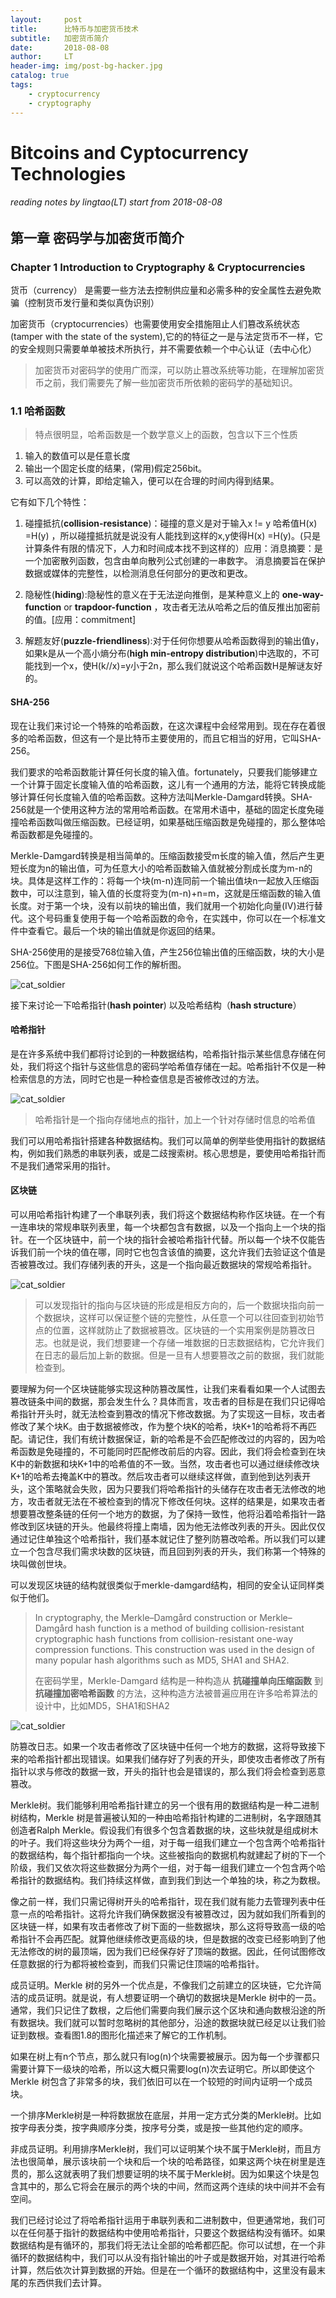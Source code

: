```yaml
---
layout:     post
title:      比特币与加密货币技术
subtitle:   加密货币简介
date:       2018-08-08
author:     LT
header-img: img/post-bg-hacker.jpg
catalog: true
tags:
    - cryptocurrency
    - cryptography
---
```



# Bitcoins and Cyptocurrency Technologies
###### reading notes by lingtao(LT) start from 2018-08-08 

## 第一章 密码学与加密货币简介
### Chapter 1 Introduction to Cryptography & Cryptocurrencies

货币（currency） 是需要一些方法去控制供应量和必需多种的安全属性去避免欺骗（控制货币发行量和类似真伪识别）

加密货币（cryptocurrencies）也需要使用安全措施阻止人们篡改系统状态(tamper with the state of the system),它的的特征之一是与法定货币不一样，它的安全规则只需要单单被技术所执行，并不需要依赖一个中心认证（去中心化）

> 加密货币对密码学的使用广而深，可以防止篡改系统等功能，在理解加密货币之前，我们需要先了解一些加密货币所依赖的密码学的基础知识。

### 1.1 哈希函数

> 特点很明显，哈希函数是一个数学意义上的函数，包含以下三个性质

1. 输入的数值可以是任意长度
2. 输出一个固定长度的结果，(常用)假定256bit。
3. 可以高效的计算，即给定输入，便可以在合理的时间内得到结果。

它有如下几个特性：

1. 碰撞抵抗(**collision-resistance**)：碰撞的意义是对于输入x != y 哈希值H(x) =H(y) ，所以碰撞抵抗就是说没有人能找到这样的x,y使得H(x) =H(y)。(只是计算条件有限的情况下，人力和时间成本找不到这样的）应用：消息摘要：是一个加密散列函数，包含由单向散列公式创建的一串数字。 消息摘要旨在保护数据或媒体的完整性，以检测消息任何部分的更改和更改。

2. 隐秘性(**hiding**):隐秘性的意义在于无法逆向推倒，是某种意义上的 **one-way-function**          or **trapdoor-function** ，攻击者无法从哈希之后的值反推出加密前的值。[应用：commitment]

3. 解题友好(**puzzle-friendliness**):对于任何你想要从哈希函数得到的输出值y，如果k是从一个高小熵分布(**high min-entropy distribution**)中选取的，不可能找到一个x，使H(k//x)=y小于2n，那么我们就说这个哈希函数H是解谜友好的。

#### **SHA-256** 

现在让我们来讨论一个特殊的哈希函数，在这次课程中会经常用到。现在存在着很多的哈希函数，但这有一个是比特币主要使用的，而且它相当的好用，它叫SHA-256。

我们要求的哈希函数能计算任何长度的输入值。fortunately，只要我们能够建立一个计算于固定长度输入值的哈希函数，这儿有一个通用的方法，能将它转换成能够计算任何长度输入值的哈希函数。这种方法叫Merkle-Damgard转换。SHA-256就是一个使用这种方法的常用哈希函数。在常用术语中，基础的固定长度免碰撞哈希函数叫做压缩函数。已经证明，如果基础压缩函数是免碰撞的，那么整体哈希函数都是免碰撞的。

Merkle-Damgard转换是相当简单的。压缩函数接受m长度的输入值，然后产生更短长度为n的输出值，可为任意大小的哈希函数输入值就被分割成长度为m-n的块。具体是这样工作的：将每一个块(m-n)连同前一个输出值块n一起放入压缩函数中，可以注意到，输入值的长度将变为(m-n)+n=m，这就是压缩函数的输入值长度。对于第一个块，没有以前块的输出值，我们就用一个初始化向量(IV)进行替代。这个号码重复使用于每一个哈希函数的命令，在实践中，你可以在一个标准文件中查看它。最后一个块的输出值就是你返回的结果。

SHA-256使用的是接受768位输入值，产生256位输出值的压缩函数，块的大小是256位。下图是SHA-256如何工作的解析图。

![cat_soldier](https://github.com/lingtao13/lingtao13.github.io/blob/master/content_image/bitcoin-1.1.jpg?raw=true)

接下来讨论一下哈希指针(**hash pointer**) 以及哈希结构（**hash structure**）

#### 哈希指针

是在许多系统中我们都将讨论到的一种数据结构，哈希指针指示某些信息存储在何处，我们将这个指针与这些信息的密码学哈希值存储在一起。哈希指针不仅是一种检索信息的方法，同时它也是一种检查信息是否被修改过的方法。


![cat_soldier](https://github.com/lingtao13/lingtao13.github.io/blob/master/content_image/bitcoin-1.2.png?raw=true)

>哈希指针是一个指向存储地点的指针，加上一个针对存储时信息的哈希值

我们可以用哈希指针搭建各种数据结构。我们可以简单的例举些使用指针的数据结构，例如我们熟悉的串联列表，或是二歧搜索树。核心思想是，要使用哈希指针而不是我们通常采用的指针。

#### 区块链

可以用哈希指针构建了一个串联列表，我们将这个数据结构称作区块链。在一个有一连串块的常规串联列表里，每一个块都包含有数据，以及一个指向上一个块的指针。在一个区块链中，前一个块的指针会被哈希指针代替。所以每一个块不仅能告诉我们前一个块的值在哪，同时它也包含该值的摘要，这允许我们去验证这个值是否被篡改过。我们存储列表的开头，这是一个指向最近数据块的常规哈希指针。

![cat_soldier](https://github.com/lingtao13/lingtao13.github.io/blob/master/content_image/bitcoin-1.3.png?raw=true)


>可以发现指针的指向与区块链的形成是相反方向的，后一个数据块指向前一个数据块，这样可以保证整个链的完整性，从任意一个可以往回查到初始节点的位置，这样就防止了数据被篡改。区块链的一个实用案例是防篡改日志。也就是说，我们想要建一个存储一堆数据的日志数据结构，它允许我们在日志的最后加上新的数据。但是一旦有人想要篡改之前的数据，我们就能检查到。


要理解为何一个区块链能够实现这种防篡改属性，让我们来看看如果一个人试图去篡改链条中间的数据，那会发生什么？具体而言，攻击者的目标是在我们只记得哈希指针开头时，就无法检查到篡改的情况下修改数据。为了实现这一目标，攻击者修改了某个块K。由于数据被修改，作为整个块K的哈希，块K+1的哈希将不再匹配。请记住，我们有统计数据保证，新的哈希是不会匹配修改过的内容的，因为哈希函数是免碰撞的，不可能同时匹配修改前后的内容。因此，我们将会检查到在块K中的新数据和块K+1中的哈希值的不一致。当然，攻击者也可以通过继续修改块K+1的哈希去掩盖K中的篡改。然后攻击者可以继续这样做，直到他到达列表开头，这个策略就会失败，因为只要我们将哈希指针的头储存在攻击者无法修改的地方，攻击者就无法在不被检查到的情况下修改任何块。这样的结果是，如果攻击者想要篡改整条链的任何一个地方的数据，为了保持一致性，他将沿着哈希指针一路修改到区块链的开头。他最终将撞上南墙，因为他无法修改列表的开头。因此仅仅通过记住单独这个哈希指针，我们基本就记住了整列防篡改哈希。所以我们可以建立一个包含尽我们需求块数的区块链，而且回到列表的开头，我们称第一个特殊的块叫做创世块。

可以发现区块链的结构就很类似于merkle-damgard结构，相同的安全认证同样类似于他们。

>In cryptography, the Merkle–Damgård construction or Merkle–Damgård hash function is a method of building collision-resistant cryptographic hash functions from collision-resistant one-way compression functions. This construction was used in the design of many popular hash algorithms such as MD5, SHA1 and SHA2.
>
>在密码学里，Merkle-Damgard 结构是一种构造从 **抗碰撞单向压缩函数** 到 **抗碰撞加密哈希函数** 的方法，这种构造方法被普遍应用在许多哈希算法的设计中，比如MD5，SHA1和SHA2


![cat_soldier](https://github.com/lingtao13/lingtao13.github.io/blob/master/content_image/bitcoin-1.4.png?raw=true)

防篡改日志。如果一个攻击者修改了区块链中任何一个地方的数据，这将导致接下来的哈希指针都出现错误。如果我们储存好了列表的开头，即使攻击者修改了所有指针以求与修改的数据一致，开头的指针也会是错误的，那么我们将会检查到恶意篡改。

Merkle树。我们能够利用哈希指针建立的另一个很有用的数据结构是一种二进制树结构，Merkle 树是普遍被认知的一种由哈希指针构建的二进制树，名字跟随其创造者Ralph Merkle。假设我们有很多个包含着数据的块，这些块就是组成树木的叶子。我们将这些块分为两个一组，对于每一组我们建立一个包含两个哈希指针的数据结构，每个指针都指向一个块。这些被指向的数据机构就建起了树的下一个阶级，我们又依次将这些数据分为两个一组，对于每一组我们建立一个包含两个哈希指针的数据结构。我们持续这样做，直到我们到达一个单独的块，称之为数根。

像之前一样，我们只需记得树开头的哈希指针，现在我们就有能力去管理列表中任意一点的哈希指针。这将允许我们确保数据没有被篡改过，因为就如我们所看到的区块链一样，如果有攻击者修改了树下面的一些数据块，那么这将导致高一级的哈希指针不会再匹配。就算他继续修改更高级的块，但是数据的改变已经影响到了他无法修改的树的最顶端，因为我们已经保存好了顶端的数据。因此，任何试图修改任意数据的行为都将被检查到，而我们只需记住顶端的哈希指针。

成员证明。Merkle 树的另外一个优点是，不像我们之前建立的区块链，它允许简洁的成员证明。就是说，有人想要证明一个确切的数据块是Merkle 树中的一员。通常，我们只记住了数根，之后他们需要向我们展示这个区块和通向数根沿途的所有数据块。我们就可以暂时忽略树的其他部分，沿途的数据块就已经足以让我们验证到数根。查看图1.8的图形化描述来了解它的工作机制。

如果在树上有n个节点，那么就只有log(n)个块需要被展示。因为每一个步骤都只需要计算下一级块的哈希，所以这大概只需要log(n)次去证明它。所以即使这个Merkle 树包含了非常多的块，我们依旧可以在一个较短的时间内证明一个成员块。

一个排序Merkle树是一种将数据放在底层，并用一定方式分类的Merkle树。比如按字母表分类，按字典顺序分类，按序号分类，或是按一些其他约定的顺序。

非成员证明。利用排序Merkle树，我们可以证明某个块不属于Merkle树，而且方法也很简单，展示该块前一个块和后一个块的哈希路径，如果这两个块在树里是连贯的，那么这就表明了我们想要证明的块不属于Merkle树。因为如果这个块是包含其中的，那么它将会在展示的两个块的中间，然而这两个连续的块中间并不会有空间。

我们已经讨论过了将哈希指针运用于串联列表和二进制数中，但更通常地，我们可以在任何基于指针的数据结构中使用哈希指针，只要这个数据结构没有循环。如果数据结构是有循环的，那我们将无法让全部的哈希都匹配。你可以试想，在一个非循环的数据结构中，我们可以从没有指针输出的叶子或是数据开始，对其进行哈希计算，然后依次计算到数据的开始。但是在一个循环的数据结构中，这里没有最末尾的东西供我们去计算。





